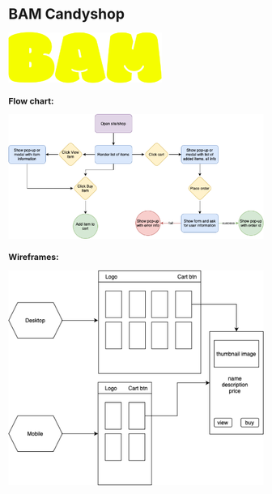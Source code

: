 # BAM Candyshop
<img src="logo.svg" height="100">

### Flow chart:
![Flow chart](https://github.com/albinario/BAM-candyshop/blob/main/flow-chart.png)

### Wireframes:
![Wireframes](https://github.com/albinario/BAM-candyshop/blob/main/wireframes.png)
